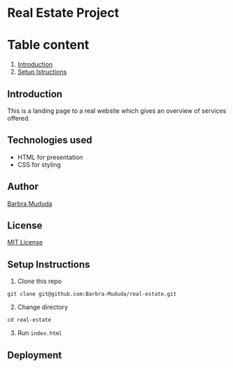 # Real Estate Project

# Table content
1. [Introduction](Introduction)
2. [Setup Istructions](setup-instructions)
## Introduction<a name= introduction>
This is a landing page to a real website which gives an overview of services offered.

## Technologies used 

- HTML for presentation
- CSS for styling

## Author

[Barbra Mududa](https://github.com/Barbra-Mududa)

## License

[MIT License](LICENSE)

## Setup Instructions<a name= setup-instructions>

1. Clone this repo

```
git clone git@github.com:Barbra-Mududa/real-estate.git
```

2. Change directory

```
cd real-estate
```

3. Run `index.html`

## Deployment


